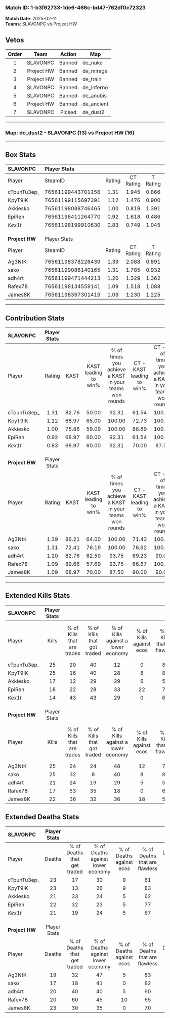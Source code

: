 ### Match ID: 1-b3f62733-1de6-466c-bd47-762df0c72323  
**Match Date**: 2025-02-11  
**Teams**: SLAVONPC vs Project HW  

## Vetos  

| Order | Team | Action | Map |
| :---: | :--: | :----: | --- |
| 1 | SLAVONPC | Banned | de_nuke |
| 2 | Project HW | Banned | de_mirage |
| 3 | Project HW | Banned | de_train |
| 4 | SLAVONPC | Banned | de_inferno |
| 5 | SLAVONPC | Banned | de_anubis |
| 6 | Project HW | Banned | de_ancient |
| 7 | SLAVONPC | Picked | de_dust2 |

---  

### **Map**: de_dust2 - SLAVONPC (13) vs Project HW (16)  
---  

## Box Stats  

| **SLAVONPC**   | Player Stats      |        |           |          |       |      |       |         |        |      |     |
| :- | :- | :-: | :-: | :-: | :-: | :-: | :-: | :-: | :-: | :-: | :-: |
| Player         | SteamID           | Rating | CT Rating | T Rating | KAST  | ADR  | Kills | Assists | Deaths | K/D  | HS% |
| cTpunTu3ep_    | 76561199443701156 |  1.31  |   1.945   |  0.866   | 82.76 | 92.4 |  25   |    8    |   23   | 1.09 | 68  |
| KpyT9lK        | 76561199115697391 |  1.12  |   1.476   |  0.900   | 68.97 | 69.0 |  25   |    4    |   23   | 1.09 | 32  |
| Akkiesko       | 76561198088746465 |  1.00  |   0.819   |  1.391   | 75.86 | 76.7 |  17   |    6    |   21   | 0.81 | 64  |
| EpiRen         | 76561198411264770 |  0.92  |   1.618   |  0.486   | 68.97 | 66.1 |  18   |    4    |   22   | 0.82 | 33  |
| _Kex1t_        | 76561198199910630 |  0.83  |   0.749   |  1.045   | 68.97 | 64.4 |  14   |    7    |   21   | 0.67 | 57  |
|                |                   |        |           |          |       |      |       |         |        |      |     |
|                |                   |        |           |          |       |      |       |         |        |      |     |
|                |                   |        |           |          |       |      |       |         |        |      |     |
| **Project HW** | Player Stats      |        |           |          |       |      |       |         |        |      |     |
| Player         | SteamID           | Rating | CT Rating | T Rating | KAST  | ADR  | Kills | Assists | Deaths | K/D  | HS% |
| Ag3NtK         | 76561198378226439 |  1.39  |   2.088   |  0.891   | 86.21 | 88.8 |  25   |    7    |   19   | 1.32 | 68  |
| sako           | 76561199086140165 |  1.31  |   1.785   |  0.932   | 72.41 | 83.8 |  25   |    5    |   17   | 1.47 | 48  |
| adh4rt         | 76561199471444213 |  1.20  |   1.329   |  1.362   | 82.76 | 77.7 |  21   |    7    |   20   | 1.05 | 47  |
| Rafex78        | 76561198134559141 |  1.09  |   1.518   |  1.088   | 89.66 | 65.8 |  17   |    7    |   20   | 0.85 | 70  |
| James8K        | 76561198397301419 |  1.09  |   1.230   |  1.225   | 68.97 | 85.0 |  22   |    7    |   23   | 0.96 | 63  |
---  

## Contribution Stats  

| **SLAVONPC**   | Player Stats |       |                      |                                                        |                           |                                                             |                          |                                                            |
| :- | :-: | :-: | :-: | :-: | :-: | :-: | :-: | :-: |
| Player         |    Rating    | KAST  | KAST leading to win% | % of times you achieve a KAST in your teams won rounds | CT - KAST leading to win% | CT - % of times you achieve a KAST in your teams won rounds | T - KAST leading to win% | T - % of times you achieve a KAST in your teams won rounds |
| cTpunTu3ep_    |     1.31     | 82.76 |        50.00         |                         92.31                          |           61.54           |                           100.00                            |          36.36           |                           80.00                            |
| KpyT9lK        |     1.12     | 68.97 |        65.00         |                         100.00                         |           72.73           |                           100.00                            |          55.56           |                           100.00                           |
| Akkiesko       |     1.00     | 75.86 |        59.09         |                         100.00                         |           88.89           |                           100.00                            |          38.46           |                           100.00                           |
| EpiRen         |     0.92     | 68.97 |        60.00         |                         92.31                          |           61.54           |                           100.00                            |          57.14           |                           80.00                            |
| _Kex1t_        |     0.83     | 68.97 |        60.00         |                         92.31                          |           70.00           |                            87.50                            |          50.00           |                           100.00                           |
|                |              |       |                      |                                                        |                           |                                                             |                          |                                                            |
|                |              |       |                      |                                                        |                           |                                                             |                          |                                                            |
|                |              |       |                      |                                                        |                           |                                                             |                          |                                                            |
| **Project HW** | Player Stats |       |                      |                                                        |                           |                                                             |                          |                                                            |
| Player         |    Rating    | KAST  | KAST leading to win% | % of times you achieve a KAST in your teams won rounds | CT - KAST leading to win% | CT - % of times you achieve a KAST in your teams won rounds | T - KAST leading to win% | T - % of times you achieve a KAST in your teams won rounds |
| Ag3NtK         |     1.39     | 86.21 |        64.00         |                         100.00                         |           71.43           |                           100.00                            |          54.55           |                           100.00                           |
| sako           |     1.31     | 72.41 |        76.19         |                         100.00                         |           76.92           |                           100.00                            |          75.00           |                           100.00                           |
| adh4rt         |     1.20     | 82.76 |        62.50         |                         93.75                          |           69.23           |                            90.00                            |          54.55           |                           100.00                           |
| Rafex78        |     1.09     | 89.66 |        57.69         |                         93.75                          |           66.67           |                           100.00                            |          45.45           |                           83.33                            |
| James8K        |     1.09     | 68.97 |        70.00         |                         87.50                          |           90.00           |                            90.00                            |          50.00           |                           83.33                            |
---  

## Extended Kills Stats  

| **SLAVONPC**   | Player Stats |                            |                            |                                    |                         |                              |                                 |                                       |                    |           |
| :- | :-: | :-: | :-: | :-: | :-: | :-: | :-: | :-: | :-: | :-: |
| Player         |    Kills     | % of Kills that are trades | % of Kills that got traded | % of Kills against a lower economy | % of Kills against ecos | % of Kills that are flawless | % of Kills that are close duels | % of Kills that are assisted by flash | Pistol Round Kills | AWP Kills |
| cTpunTu3ep_    |      25      |             20             |             40             |                 12                 |            0            |              80              |                0                |                   0                   |         2          |     0     |
| KpyT9lK        |      25      |             16             |             40             |                 28                 |            8            |              80              |                0                |                   0                   |         2          |     6     |
| Akkiesko       |      17      |             12             |             29             |                 29                 |            6            |              59              |                6                |                   0                   |         0          |     0     |
| EpiRen         |      18      |             22             |             28             |                 33                 |           22            |              78              |                6                |                   0                   |         1          |     6     |
| _Kex1t_        |      14      |             43             |             43             |                 29                 |            0            |              64              |               14                |                   0                   |         1          |     1     |
|                |              |                            |                            |                                    |                         |                              |                                 |                                       |                    |           |
|                |              |                            |                            |                                    |                         |                              |                                 |                                       |                    |           |
|                |              |                            |                            |                                    |                         |                              |                                 |                                       |                    |           |
| **Project HW** | Player Stats |                            |                            |                                    |                         |                              |                                 |                                       |                    |           |
| Player         |    Kills     | % of Kills that are trades | % of Kills that got traded | % of Kills against a lower economy | % of Kills against ecos | % of Kills that are flawless | % of Kills that are close duels | % of Kills that are assisted by flash | Pistol Round Kills | AWP Kills |
| Ag3NtK         |      25      |             24             |             24             |                 48                 |           12            |              76              |                4                |                   0                   |         1          |     0     |
| sako           |      25      |             32             |             8              |                 40                 |            8            |              88              |                0                |                   4                   |         1          |     9     |
| adh4rt         |      21      |             24             |             19             |                 29                 |            5            |              57              |               10                |                   5                   |         0          |     0     |
| Rafex78        |      17      |             53             |             35             |                 18                 |            0            |              65              |                6                |                   6                   |         3          |     0     |
| James8K        |      22      |             36             |             32             |                 36                 |           18            |              50              |                9                |                   5                   |         2          |     0     |
## Extended Deaths Stats  

| **SLAVONPC**   | Player Stats |                             |                                   |                          |                               |                            |                           |               |
| :- | :-: | :-: | :-: | :-: | :-: | :-: | :-: | :-: |
| Player         |    Deaths    | % of Deaths that get traded | % of Deaths against lower economy | % of Deaths against ecos | % of Deaths that are flawless | % of Deaths that are close | % of Deaths while blinded | Deaths to AWP |
| cTpunTu3ep_    |      23      |             17              |                30                 |            9             |              61               |             0              |             0             |       1       |
| KpyT9lK        |      23      |             13              |                26                 |            9             |              83               |             0              |            13             |       1       |
| Akkiesko       |      21      |             33              |                24                 |            5             |              62               |             10             |             0             |       3       |
| EpiRen         |      22      |             32              |                23                 |            5             |              77               |             9              |             0             |       2       |
| _Kex1t_        |      21      |             19              |                24                 |            5             |              67               |             10             |             5             |       2       |
|                |              |                             |                                   |                          |                               |                            |                           |               |
|                |              |                             |                                   |                          |                               |                            |                           |               |
|                |              |                             |                                   |                          |                               |                            |                           |               |
| **Project HW** | Player Stats |                             |                                   |                          |                               |                            |                           |               |
| Player         |    Deaths    | % of Deaths that get traded | % of Deaths against lower economy | % of Deaths against ecos | % of Deaths that are flawless | % of Deaths that are close | % of Deaths while blinded | Deaths to AWP |
| Ag3NtK         |      19      |             32              |                47                 |            5             |              63               |             5              |             0             |       2       |
| sako           |      17      |             18              |                41                 |            0             |              82               |             0              |             0             |       2       |
| adh4rt         |      20      |             40              |                40                 |            5             |              90               |             0              |             0             |       1       |
| Rafex78        |      20      |             60              |                45                 |            10            |              65               |             0              |             0             |       2       |
| James8K        |      23      |             30              |                35                 |            0             |              70               |             13             |             0             |       6       |
